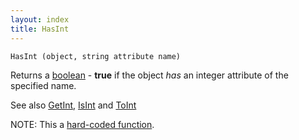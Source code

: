 ```yaml
---
layout: index
title: HasInt
---
```


    HasInt (object, string attribute name)

Returns a [boolean](../types/boolean.html) - **true** if the object *has* an integer attribute of the specified name.

See also [GetInt](getint.html), [IsInt](isint.html) and [ToInt](toint.html)

NOTE: This a [hard-coded function](hardcoded.html).
